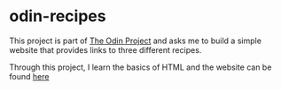 # odin-recipes

This project is part of [The Odin Project](https://www.theodinproject.com/lessons/foundations-recipes) and asks me to build a simple website that provides links to three different recipes.  

Through this project, I learn the basics of HTML and the website can be found [here](https://danielliu2707.github.io/odin-recipes/)
